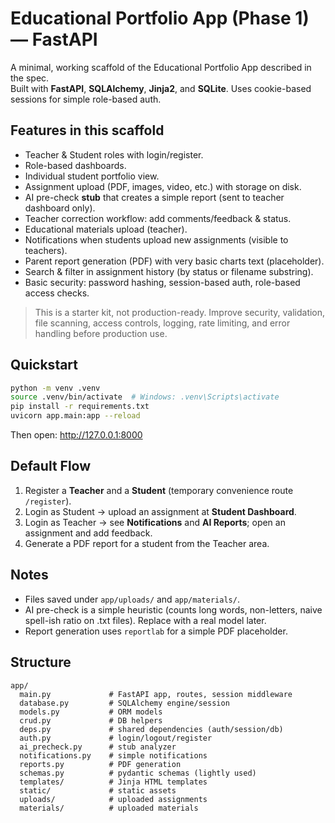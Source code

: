 # Educational Portfolio App (Phase 1) — FastAPI

A minimal, working scaffold of the Educational Portfolio App described in the spec.  
Built with **FastAPI**, **SQLAlchemy**, **Jinja2**, and **SQLite**. Uses cookie-based sessions for simple role-based auth.

## Features in this scaffold
- Teacher & Student roles with login/register.
- Role-based dashboards.
- Individual student portfolio view.
- Assignment upload (PDF, images, video, etc.) with storage on disk.
- AI pre-check **stub** that creates a simple report (sent to teacher dashboard only).
- Teacher correction workflow: add comments/feedback & status.
- Educational materials upload (teacher).
- Notifications when students upload new assignments (visible to teachers).
- Parent report generation (PDF) with very basic charts text (placeholder).
- Search & filter in assignment history (by status or filename substring).
- Basic security: password hashing, session-based auth, role-based access checks.

> This is a starter kit, not production-ready. Improve security, validation, file scanning, access controls, logging, rate limiting, and error handling before production use.

## Quickstart
```bash
python -m venv .venv
source .venv/bin/activate  # Windows: .venv\Scripts\activate
pip install -r requirements.txt
uvicorn app.main:app --reload
```
Then open: http://127.0.0.1:8000

## Default Flow
1. Register a **Teacher** and a **Student** (temporary convenience route `/register`).
2. Login as Student → upload an assignment at **Student Dashboard**.
3. Login as Teacher → see **Notifications** and **AI Reports**; open an assignment and add feedback.
4. Generate a PDF report for a student from the Teacher area.

## Notes
- Files saved under `app/uploads/` and `app/materials/`.
- AI pre-check is a simple heuristic (counts long words, non-letters, naive spell-ish ratio on .txt files). Replace with a real model later.
- Report generation uses `reportlab` for a simple PDF placeholder.

## Structure
```
app/
  main.py             # FastAPI app, routes, session middleware
  database.py         # SQLAlchemy engine/session
  models.py           # ORM models
  crud.py             # DB helpers
  deps.py             # shared dependencies (auth/session/db)
  auth.py             # login/logout/register
  ai_precheck.py      # stub analyzer
  notifications.py    # simple notifications
  reports.py          # PDF generation
  schemas.py          # pydantic schemas (lightly used)
  templates/          # Jinja HTML templates
  static/             # static assets
  uploads/            # uploaded assignments
  materials/          # uploaded materials
```
